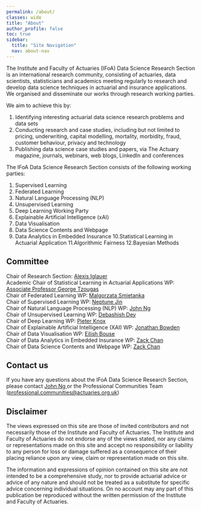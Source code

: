 ```yaml
---
permalink: /about/
classes: wide
title: "About"
author_profile: false
toc: true
sidebar:
  title: "Site Navigation"
  nav: about-nav
---
```


The Institute and Faculty of Actuaries (IFoA) Data Science Research Section is an international research community, consisting of actuaries, data scientists, statisticians and academics meeting regularly to research and develop data science techniques in actuarial and insurance applications. We organised and disseminate our works through research working parties.

We aim to achieve this by:

1. Identifying interesting actuarial data science research problems and data sets
2. Conducting research and case studies, including but not limited to pricing, underwriting, capital modelling, mortality, morbidity, fraud, customer behaviour, privacy and technology
3. Publishing data science case studies and papers, via The Actuary magazine, journals, webinars, web blogs, LinkedIn and conferences

The IFoA Data Science Research Section consists of the following working parties:
1. Supervised Learning 
2. Federated Learning
3. Natural Language Processing (NLP)
4. Unsupervised Learning
5. Deep Learning Working Party
6. Explainable Artificial Intelligence (xAI)
7. Data Visualisation
8. Data Science Contents and Webpage
9. Data Analytics in Embedded Insurance
10.Statistical Learning in Actuarial Application
11.Algorithmic Fairness
12.Bayesian Methods

## Committee

Chair of Research Section: <a href="https://www.linkedin.com/in/aiglauer/?originalSubdomain=ch"> Alexis Iglauer </a> <br>
Academic Chair of Statistical Learning in Actuarial Applications WP: <a href="https://researchportal.hw.ac.uk/en/persons/george-tzougas"> Associate Professor George Tzougas </a> <br>
Chair of Federated Learning WP: <a href href="https://www.linkedin.com/in/ma%C5%82gorzata-%C5%9Bmietanka-a1963a112/"> Malgorzata Smietanka </a> <br>
Chair of Supervised Learning WP: <a href href="https://www.linkedin.com/in/neptune-jin-0a1aba93/"> Neptune Jin </a> <br>
Chair of Natural Language Processing (NLP) WP: <a href="https://www.linkedin.com/in/wui-hua-ng/"> John Ng </a> <br>
Chair of Unsupervised Learning WP: <a href="https://www.linkedin.com/in/debashish-dey-669025a3/"> Debashish Dey </a> <br>
Chair of Deep Learning WP: <a href href="https://www.linkedin.com/in/pieter-knox/"> Pieter Knox </a> <br>
Chair of Explainable Artificial Intelligence (XAI) WP: <a href href="https://www.linkedin.com/in/jonathan-bowden-22433b27/"> Jonathan Bowden </a> <br>
Chair of Data Visualisation WP: <a href href="https://www.linkedin.com/in/eilish-bouse-655194b2/"> Eilish Bouse </a> <br>
Chair of Data Analytics in Embedded Insurance WP: <a href href="https://www.linkedin.com/in/chanzhanliang/"> Zack Chan </a> <br>
Chair of Data Science Contents and Webpage WP: <a href href="https://www.linkedin.com/in/chanzhanliang/"> Zack Chan </a> <br>

## Contact us
If you have any questions about the IFoA Data Science Research Section, please contact <a href="https://www.linkedin.com/in/wui-hua-ng/"> John Ng </a> or the Professional Communities Team (professional.communities@actuaries.org.uk)

## Disclaimer
The views expressed on this site are those of invited contributors and not necessarily those of the Institute and Faculty of Actuaries. The Institute and Faculty of Actuaries do not endorse any of the views stated, nor any claims or representations made on this site and accept no responsibility or liability to any person for loss or damage suffered as a consequence of their placing reliance upon any view, claim or representation made on this site. 

The information and expressions of opinion contained on this site are not intended to be a comprehensive study, nor to provide actuarial advice or advice of any nature and should not be treated as a substitute for specific advice concerning individual situations. On no account may any part of this publication be reproduced without the written permission of the Institute and Faculty of Actuaries.
